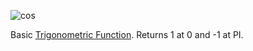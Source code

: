 
![cos](images/custom/math/cos.png:400px)

Basic [Trigonometric Function](https://en.wikipedia.org/wiki/Trigonometric_functions). Returns 1 at 0 and -1 at PI. 
